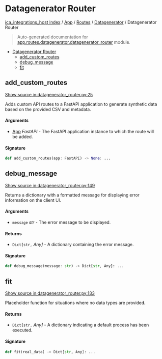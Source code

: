 # Datagenerator Router

[ica_integrations_host Index](../../../README.md#ica_integrations_host-index) / [App](../../index.md#app) / [Routes](../index.md#routes) / [Datagenerator](./index.md#datagenerator) / Datagenerator Router

> Auto-generated documentation for [app.routes.datagenerator.datagenerator_router](https://github.ibm.com/destiny/ica_integrations_host/blob/main/app/routes/datagenerator/datagenerator_router.py) module.

- [Datagenerator Router](#datagenerator-router)
  - [add_custom_routes](#add_custom_routes)
  - [debug_message](#debug_message)
  - [fit](#fit)

## add_custom_routes

[Show source in datagenerator_router.py:25](https://github.ibm.com/destiny/ica_integrations_host/blob/main/app/routes/datagenerator/datagenerator_router.py#L25)

Adds custom API routes to a FastAPI application to generate synthetic data based on the provided CSV and metadata.

#### Arguments

- [App](../../index.md#app) *FastAPI* - The FastAPI application instance to which the route will be added.

#### Signature

```python
def add_custom_routes(app: FastAPI) -> None: ...
```



## debug_message

[Show source in datagenerator_router.py:149](https://github.ibm.com/destiny/ica_integrations_host/blob/main/app/routes/datagenerator/datagenerator_router.py#L149)

Returns a dictionary with a formatted message for displaying error information on the client UI.

#### Arguments

- `message` *str* - The error message to be displayed.

#### Returns

- `Dict[str,` *Any]* - A dictionary containing the error message.

#### Signature

```python
def debug_message(message: str) -> Dict[str, Any]: ...
```



## fit

[Show source in datagenerator_router.py:133](https://github.ibm.com/destiny/ica_integrations_host/blob/main/app/routes/datagenerator/datagenerator_router.py#L133)

Placeholder function for situations where no data types are provided.

#### Returns

- `Dict[str,` *Any]* - A dictionary indicating a default process has been executed.

#### Signature

```python
def fit(real_data) -> Dict[str, Any]: ...
```
